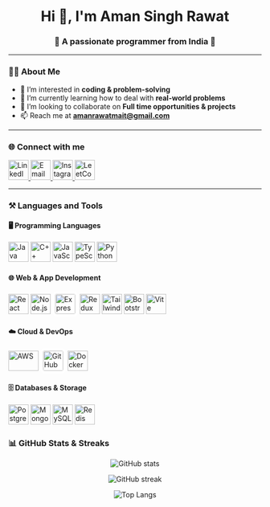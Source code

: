 <h1 align="center">Hi 👋, I'm Aman Singh Rawat</h1>
<h3 align="center">🚀 A passionate programmer from India 🚀</h3>

---

### 👨‍💻 About Me
- 👀 I’m interested in **coding & problem-solving**  
- 🌱 I’m currently learning how to deal with **real-world problems**  
- 💞️ I’m looking to collaborate on **Full time opportunities & projects**  
- 📫 Reach me at **amanrawatmait@gmail.com**

---

### 🌐 Connect with me
<p align="left">
  <a href="https://www.linkedin.com/in/amanrawatmait" target="_blank">
    <img src="https://cdn.jsdelivr.net/gh/devicons/devicon/icons/linkedin/linkedin-original.svg" alt="LinkedIn" height="40" width="40"/>
  </a>
  <a href="mailto:amanrawatmait@gmail.com" target="_blank">
    <img src="https://cdn-icons-png.flaticon.com/512/732/732200.png" alt="Email" height="40" width="40"/>
  </a>
  <a href="https://instagram.com/amanhikyun" target="_blank">
    <img src="https://cdn-icons-png.flaticon.com/512/2111/2111463.png" alt="Instagram" height="40" width="40"/>
  </a>
  <a href="https://leetcode.com/u/aman_singh_rawat" target="_blank">
    <img src="https://cdn.iconscout.com/icon/free/png-512/leetcode-3521542-2944960.png" alt="LeetCode" height="40" width="40"/>
  </a>
</p>

---

### ⚒️ Languages and Tools

#### 🖥️ Programming Languages
<p>
  <img src="https://cdn.jsdelivr.net/gh/devicons/devicon/icons/java/java-original.svg" width="40" height="40" alt="Java"/>
  <img src="https://cdn.jsdelivr.net/gh/devicons/devicon/icons/cplusplus/cplusplus-original.svg" width="40" height="40" alt="C++"/>
  <img src="https://cdn.jsdelivr.net/gh/devicons/devicon/icons/javascript/javascript-original.svg" width="40" height="40" alt="JavaScript"/>
  <img src="https://cdn.jsdelivr.net/gh/devicons/devicon/icons/typescript/typescript-original.svg" width="40" height="40" alt="TypeScript"/>
  <img src="https://cdn.jsdelivr.net/gh/devicons/devicon/icons/python/python-original.svg" width="40" height="40" alt="Python"/>
</p>

#### 🌐 Web & App Development
<p>
  <img src="https://cdn.jsdelivr.net/gh/devicons/devicon/icons/react/react-original.svg" width="40" height="40" alt="React"/>
  <img src="https://cdn.jsdelivr.net/gh/devicons/devicon/icons/nodejs/nodejs-original.svg" width="40" height="40" alt="Node.js"/>
  <img src="https://cdn.jsdelivr.net/gh/devicons/devicon/icons/express/express-original-wordmark.svg" width="40" height="40" alt="Express" style="background:white; padding:5px; border-radius:8px;"/>
  <img src="https://cdn.jsdelivr.net/gh/devicons/devicon/icons/redux/redux-original.svg" width="40" height="40" alt="Redux"/>
  <img src="https://www.vectorlogo.zone/logos/tailwindcss/tailwindcss-icon.svg" width="40" height="40" alt="TailwindCSS"/>
  <img src="https://cdn.jsdelivr.net/gh/devicons/devicon/icons/bootstrap/bootstrap-original.svg" width="40" height="40" alt="Bootstrap"/>
  <img src="https://cdn.jsdelivr.net/gh/devicons/devicon/icons/vite/vite-original.svg" width="40" height="40" alt="Vite"/>
</p>

#### ☁️ Cloud & DevOps
<p>
  <img src="https://cdn.jsdelivr.net/gh/devicons/devicon/icons/amazonwebservices/amazonwebservices-original-wordmark.svg" width="60" height="40" alt="AWS"/>
  <img src="https://cdn.jsdelivr.net/gh/devicons/devicon/icons/github/github-original.svg" width="40" height="40" alt="GitHub Actions" style="background:white; border-radius:8px; padding:5px;"/>
  <img src="https://cdn.jsdelivr.net/gh/devicons/devicon/icons/docker/docker-original.svg" width="40" height="40" alt="Docker"/>
</p>
  
#### 🗄️ Databases & Storage
<p>
  <img src="https://cdn.jsdelivr.net/gh/devicons/devicon/icons/postgresql/postgresql-original.svg" width="40" height="40" alt="PostgreSQL"/>
  <img src="https://cdn.jsdelivr.net/gh/devicons/devicon/icons/mongodb/mongodb-original.svg" width="40" height="40" alt="MongoDB"/>
  <img src="https://cdn.jsdelivr.net/gh/devicons/devicon/icons/mysql/mysql-original.svg" width="40" height="40" alt="MySQL"/>
  <img src="https://cdn.jsdelivr.net/gh/devicons/devicon/icons/redis/redis-original.svg" width="40" height="40" alt="Redis"/>
</p>

### 📊 GitHub Stats & Streaks
<p align="center">
  <img src="https://github-readme-stats.vercel.app/api?username=rawattji&show_icons=true&theme=radical" alt="GitHub stats"/>
</p>
<p align="center">
  <img src="https://github-readme-streak-stats.herokuapp.com/?user=rawattji&theme=radical" alt="GitHub streak"/>
</p>
<p align="center">
  <img src="https://github-readme-stats.vercel.app/api/top-langs/?username=rawattji&layout=compact&theme=radical" alt="Top Langs"/>
</p>
